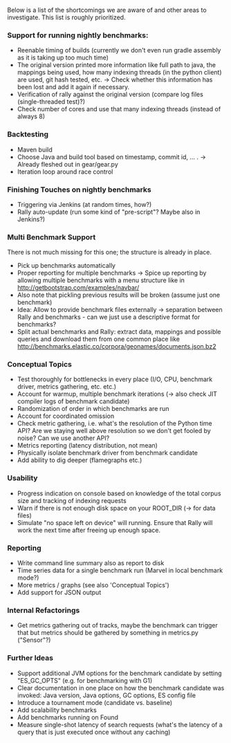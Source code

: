 Below is a list of the shortcomings we are aware of and other areas to investigate. This list is roughly prioritized.


### Support for running nightly benchmarks:

* Reenable timing of builds (currently we don't even run gradle assembly as it is taking up too much time)
* The original version printed more information like full path to java, the mappings being used, how many indexing threads (in the python client) are used, git hash tested, etc. -> Check whether this information has been lost and add it again if necessary.
* Verification of rally against the original version (compare log files (single-threaded test)?)
* Check number of cores and use that many indexing threads (instead of always 8) 
    
### Backtesting

* Maven build
* Choose Java and build tool based on timestamp, commit id, ... . -> Already fleshed out in gear/gear.py
* Iteration loop around race control

### Finishing Touches on nightly benchmarks

* Triggering via Jenkins (at random times, how?)
* Rally auto-update (run some kind of "pre-script"? Maybe also in Jenkins?)


### Multi Benchmark Support

There is not much missing for this one; the structure is already in place.

* Pick up benchmarks automatically
* Proper reporting for multiple benchmarks -> Spice up reporting by allowing multiple benchmarks with a menu structure like in http://getbootstrap.com/examples/navbar/
* Also note that pickling previous results will be broken (assume just one benchmark)
* Idea: Allow to provide benchmark files externally -> separation between Rally and benchmarks - can we just use a descriptive format for benchmarks?
* Split actual benchmarks and Rally: extract data, mappings and possible queries and download them from one common place like http://benchmarks.elastic.co/corpora/geonames/documents.json.bz2
  
### Conceptual Topics

* Test thoroughly for bottlenecks in every place (I/O, CPU, benchmark driver, metrics gathering, etc. etc.)
* Account for warmup, multiple benchmark iterations (-> also check JIT compiler logs of benchmark candidate)
* Randomization of order in which benchmarks are run
* Account for coordinated omission
* Check metric gathering, i.e. what's the resolution of the Python time API? Are we staying well above resolution so we don't get fooled by noise? Can we use another API?
* Metrics reporting (latency distribution, not mean)
* Physically isolate benchmark driver from benchmark candidate
* Add ability to dig deeper (flamegraphs etc.)

### Usability

* Progress indication on console based on knowledge of the total corpus size and tracking of indexing requests
* Warn if there is not enough disk space on your ROOT_DIR (-> for data files)
* Simulate "no space left on device" will running. Ensure that Rally will work the next time after freeing up enough space.

### Reporting

* Write command line summary also as report to disk
* Time series data for a single benchmark run (Marvel in local benchmark mode?)
* More metrics / graphs (see also 'Conceptual Topics')
* Add support for JSON output

### Internal Refactorings

* Get metrics gathering out of tracks, maybe the benchmark can trigger that but metrics should be gathered by something in metrics.py ("Sensor"?)
 
### Further Ideas

* Support additional JVM options for the benchmark candidate by setting "ES_GC_OPTS" (e.g. for benchmarking with G1)  
* Clear documentation in one place on how the benchmark candidate was invoked: Java version, Java options, GC options, ES config file
* Introduce a tournament mode (candidate vs. baseline)
* Add scalability benchmarks
* Add benchmarks running on Found
* Measure single-shot latency of search requests (what's the latency of a query that is just executed once without any caching)
